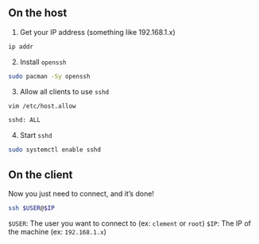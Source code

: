 ## On the host

1. Get your IP address (something like 192.168.1.x)
```bash
ip addr
```

2. Install `openssh`
```bash
sudo pacman -Sy openssh
```

3. Allow all clients to use `sshd`
```bash
vim /etc/host.allow
```

```txt
sshd: ALL
```

4. Start `sshd`
```bash
sudo systemctl enable sshd
```

## On the client

Now you just need to connect, and it’s done!
```bash
ssh $USER@$IP
```

`$USER`: The user you want to connect to (ex: `clement` or `root`)
`$IP`: The IP of the machine (ex: `192.168.1.x`)
